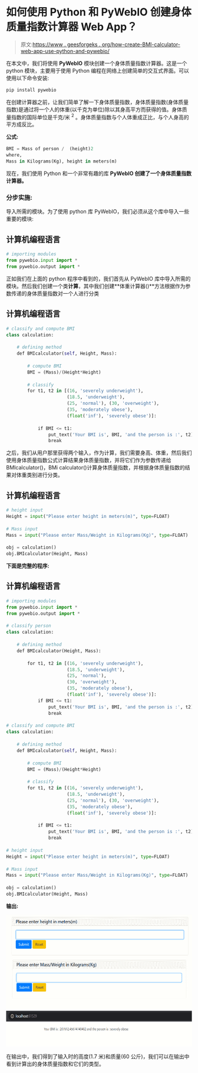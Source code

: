 # 如何使用 Python 和 PyWebIO 创建身体质量指数计算器 Web App？

> 原文:[https://www . geesforgeks . org/how-create-BMI-calculator-web-app-use-python-and-pywebio/](https://www.geeksforgeeks.org/how-to-create-bmi-calculator-web-app-using-python-and-pywebio/)

在本文中，我们将使用 **PyWebIO** 模块创建一个身体质量指数计算器。这是一个 python 模块，主要用于使用 Python 编程在网络上创建简单的交互式界面。可以使用以下命令安装:

```py
pip install pywebio
```

在创建计算器之前，让我们简单了解一下身体质量指数，身体质量指数(身体质量指数)是通过将一个人的体重(以千克为单位)除以其身高平方而获得的值。身体质量指数的国际单位是千克/米 <sup>2</sup> 。身体质量指数与个人体重成正比，与个人身高的平方成反比。

**公式:**

```py
BMI = Mass of person /  (height)2 
where,
Mass in Kilograms(Kg), height in meters(m)
```

现在，我们使用 Python 和一个非常有趣的库 **PyWebIO 创建了一个身体质量指数计算器。**

### **分步实施:**

导入所需的模块。为了使用 python 库 PyWebIO，我们必须从这个库中导入一些重要的模块:

## 计算机编程语言

```py
# importing modules
from pywebio.input import *
from pywebio.output import *
```

正如我们在上面的 python 程序中看到的，我们首先从 PyWebIO 库中导入所需的模块。然后我们创建一个类**计算**，其中我们创建**体重计算器()**方法根据作为参数传递的身体质量指数对一个人进行分类

## 计算机编程语言

```py
# classify and compute BMI
class calculation:

    # defining method
    def BMIcalculator(self, Height, Mass):

        # compute BMI
        BMI = (Mass)/(Height*Height)

        # classify
        for t1, t2 in [(16, 'severely underweight'), 
                       (18.5, 'underweight'), 
                       (25, 'normal'), (30, 'overweight'), 
                       (35, 'moderately obese'), 
                       (float('inf'), 'severely obese')]:

            if BMI <= t1:
                put_text('Your BMI is', BMI, 'and the person is :', t2)
                break
```

之后，我们从用户那里获得两个输入，作为计算，我们需要身高、体重，然后我们使用身体质量指数公式计算结果身体质量指数，并将它们作为参数传递给 BMIcalculator()，BMi calculator()计算身体质量指数，并根据身体质量指数的结果对体重类别进行分类。

## 计算机编程语言

```py
# height input
Height = input("Please enter height in meters(m)", type=FLOAT)

# Mass input
Mass = input("Please enter Mass/Weight in Kilograms(Kg)", type=FLOAT)

obj = calculation()
obj.BMIcalculator(Height, Mass)
```

**下面是完整的程序:**

## 计算机编程语言

```py
# importing modules
from pywebio.input import *
from pywebio.output import *

# classify person
class calculation:

    # defining method
    def BMIcalculator(Height, Mass):

        for t1, t2 in [(16, 'severely underweight'),
                       (18.5, 'underweight'),
                       (25, 'normal'),
                       (30, 'overweight'),
                       (35, 'moderately obese'),
                       (float('inf'), 'severely obese')]:
            if BMI <= t1:
                put_text('Your BMI is', BMI, 'and the person is :', t2)
                break

# classify and compute BMI
class calculation:

    # defining method
    def BMIcalculator(self, Height, Mass):

        # compute BMI
        BMI = (Mass)/(Height*Height)

        # classify
        for t1, t2 in [(16, 'severely underweight'),
                       (18.5, 'underweight'),
                       (25, 'normal'), (30, 'overweight'),
                       (35, 'moderately obese'),
                       (float('inf'), 'severely obese')]:

            if BMI <= t1:
                put_text('Your BMI is', BMI, 'and the person is :', t2)
                break

# height input
Height = input("Please enter height in meters(m)", type=FLOAT)

# Mass input
Mass = input("Please enter Mass/Weight in Kilograms(Kg)", type=FLOAT)

obj = calculation()
obj.BMIcalculator(Height, Mass)
```

**输出:**

![](img/7426c32e669ee01b6f5b2f49a184df40.png) ![](img/97b954887ebd204a8053945492e677a2.png)

在输出中，我们得到了输入时的高度(1.7 米)和质量(60 公斤)，我们可以在输出中看到计算出的身体质量指数和它们的类型。
